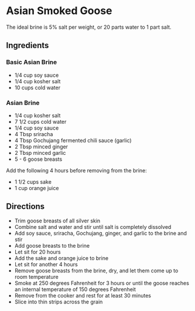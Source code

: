 # Asian Smoked Goose

The ideal brine is 5% salt per weight, or 20 parts water to 1 part salt.

## Ingredients

### Basic Asian Brine

* 1/4 cup soy sauce
* 1/4 cup kosher salt
* 10 cups cold water

### Asian Brine

* 1/4 cup kosher salt
* 7 1/2 cups cold water
* 1/4 cup soy sauce
* 4 Tbsp sriracha
* 4 Tbsp Gochujang fermented chili sauce (garlic)
* 2 Tbsp minced ginger
* 2 Tbsp minced garlic
* 5 - 6 goose breasts

Add the following 4 hours before removing from the brine:

* 1 1/2 cups sake
* 1 cup orange juice

## Directions

* Trim goose breasts of all silver skin
* Combine salt and water and stir until salt is completely dissolved
* Add soy sauce, sriracha, Gochujang, ginger, and garlic to the brine and stir
* Add goose breasts to the brine
* Let sit for 20 hours
* Add the sake and orange juice to brine
* Let sit for another 4 hours
* Remove goose breasts from the brine, dry, and let them come up to room temperature
* Smoke at 250 degrees Fahrenheit for 3 hours or until the goose reaches an
  internal temperature of 150 degrees Fahrenheit
* Remove from the cooker and rest for at least 30 minutes
* Slice into thin strips across the grain

